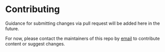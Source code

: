 # Contributing

Guidance for submitting changes via pull request will be added here in the future. 

For now, please contact the maintainers of this repo by <a href='mailto:joshua.vanamerom@sickkids.ca,t.roberts@kcl.ac.uk,e.m.schrauben@amsterdamumc.nl?subject=Fetal%20CMR%20Resources%20fetalcmr.github.io'>email</a> to contribute content or suggest changes.
